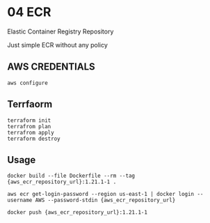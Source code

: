 # 04 ECR

Elastic Container Registry Repository

Just simple ECR without any policy


## AWS CREDENTIALS

```
aws configure
```

## Terrfaorm

```
terraform init
terrafrom plan
terrafrom apply
terraform destroy
```

## Usage

```
docker build --file Dockerfile --rm --tag {aws_ecr_repository_url}:1.21.1-1 .

aws ecr get-login-password --region us-east-1 | docker login --username AWS --password-stdin {aws_ecr_repository_url}

docker push {aws_ecr_repository_url}:1.21.1-1

```